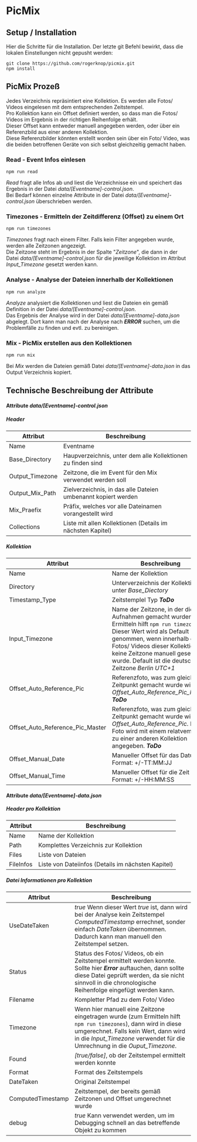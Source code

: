 # PicMix

## Setup / Installation
Hier die Schritte für die Installation. Der letzte git Befehl bewirkt, dass die lokalen Einstellungen nicht gepusht werden:
```
git clone https://github.com/rogerknop/picmix.git
npm install
```

## PicMix Prozeß
Jedes Verzeichnis repräsintiert eine Kollektion. Es werden alle Fotos/ Videos eingelesen mit dem entsprechenden Zeitstempel.  
Pro Kollektion kann ein Offset definiert werden, so dass man die Fotos/ Videos im Ergebnis in der richtigen Reihenfolge erhält.  
Dieser Offset kann entweder manuell angegeben werden, oder über ein Referenzbild aus einer anderen Kollektion.  
Diese Referenzbilder könnten erstellt worden sein über ein Foto/ Video, was die beiden betroffenen Geräte von sich selbst gleichzeitig gemacht haben.

### Read - Event Infos einlesen
```
npm run read
```
*Read* fragt alle Infos ab und liest die Verzeichnisse ein und speichert das Ergebnis in der Datei *data/[Eventname]-control.json*.  
Bei Bedarf können einzelne Attribute in der Datei *data/[Eventname]-control.json* überschrieben werden.

### Timezones - Ermitteln der Zeitdifferenz (Offset) zu einem Ort 
```
npm run timezones
```
*Timezones* fragt nach einem Filter. Falls kein Filter angegeben wurde, werden alle Zeitzonen angezeigt.  
Die Zeitzone steht im Ergebnis in der Spalte "*Zeitzone*", die dann in der Datei *data/[Eventname]-control.json* für die jeweilige Kollektion im Attribut *Input_Timezone* gesetzt werden kann.

### Analyse - Analyse der Dateien innerhalb der Kollektionen
```
npm run analyze
```
*Analyze* analysiert die Kollektionen und liest die Dateien ein gemäß Definition in der Datei *data/[Eventname]-control.json*.  
Das Ergebnis der Analyse wird in der Datei *data/[Eventname]-data.json* abgelegt.
Dort kann man nach der Analyse nach ***ERROR*** suchen, um die Problemfälle zu finden und evtl. zu bereinigen.

### Mix - PicMix erstellen aus den Kollektionen
```
npm run mix
```
Bei *Mix* werden die Dateien gemäß Datei *data/[Eventname]-data.json* in das Output Verzeichnis kopiert.

## Technische Beschreibung der Attribute

#### Attribute *data/[Eventname]-control.json*

##### Header
| Attribut        | Beschreibung
| --------------- |-------------
| Name            | Eventname
| Base_Directory  | Haupverzeichnis, unter dem alle Kollektionen zu finden sind
| Output_Timezone | Zeitzone, die im Event für den Mix verwendet werden soll
| Output_Mix_Path | Zielverzeichnis, in das alle Dateien umbenannt kopiert werden
| Mix_Praefix     | Präfix, welches vor alle Dateinamen vorangestellt wird
| Collections     | Liste mit allen Kollektionen (Details im nächsten Kapitel)

##### Kollektion
| Attribut                         | Beschreibung
| -------------------------------- |-------------
| Name                             | Name der Kollektion
| Directory                        | Unterverzeichnis der Kollektion unter *Base_Diectory*
| Timestamp_Type                   | Zeitstemplel Typ ***ToDo***
| Input_Timezone                   | Name der Zeitzone, in der die Aufnahmen gemacht wurden (zum Ermitteln hilft `npm run timezones`). Dieser Wert wird als Default genommen, wenn innerhalb eines Fotos/ Videos dieser Kollektion keine Zeitzone manuell gesetzt wurde. Default ist die deutsche Zeitzone *Berlin UTC+1*
| Offset_Auto_Reference_Pic        | Referenzfoto, was zum gleichen Zeitpunkt gemacht wurde wie *Offset_Auto_Reference_Pic_Master*  ***ToDo***
| Offset_Auto_Reference_Pic_Master | Referenzfoto, was zum gleichen Zeitpunkt gemacht wurde wie *Offset_Auto_Reference_Pic*. Dieses Foto wird mit einem relatvem Pfad zu einer anderen Kollektion angegeben.  ***ToDo***
| Offset_Manual_Date               | Manueller Offset für das Datum im Format: +/-TT:MM:JJ
| Offset_Manual_Time               | Manueller Offset für die Zeit im Format: +/-HH:MM:SS

#### Attribute *data/[Eventname]-data.json*

##### Header pro Kollektion
| Attribut  | Beschreibung
| --------  |-------------
| Name      | Name der Kollektion
| Path      | Komplettes Verzeichnis zur Kollektion
| Files     | Liste von Dateien
| FileInfos | Liste von Dateiinfos (Details im nächsten Kapitel)

##### Datei Informationen pro Kollektion
| Attribut          | Beschreibung
| ----------------- |-------------
| UseDateTaken      | *true* Wenn dieser Wert *true* ist, dann wird bei der Analyse kein Zeitstempel *ComputedTimestamp* errechnet, sonder einfach *DateTaken* übernommen. Dadurch kann man manuell den Zeitstempel setzen.
| Status            | Status des Fotos/ Videos, ob ein Zeitstempel ermittelt werden konnte. Sollte hier ***Error*** auftauchen, dann sollte diese Datei geprüft werden, da sie nicht sinnvoll in die chronologische Reihenfolge eingefügt werden kann.
| Filename          | Kompletter Pfad zu dem Foto/ Video
| Timezone          | Wenn hier manuell eine Zeitzone eingetragen wurde (zum Ermitteln hilft `npm run timezones`), dann wird in diese umgerechnet. Falls kein Wert, dann wird in die *Input_Timezone* verwendet für die Umrechnung in die *Ouput_Timezone*. 
| Found             | *[true/false]*, ob der Zeitstempel ermittelt werden konnte
| Format            | Format des Zeitstempels
| DateTaken         | Original Zeitstempel
| ComputedTimestamp | Zeitstempel, der bereits gemäß Zeitzonen und Offset umgerechnet wurde
| debug             | *true* Kann verwendet werden, um im Debugging schnell an das betreffende Objekt zu kommen
